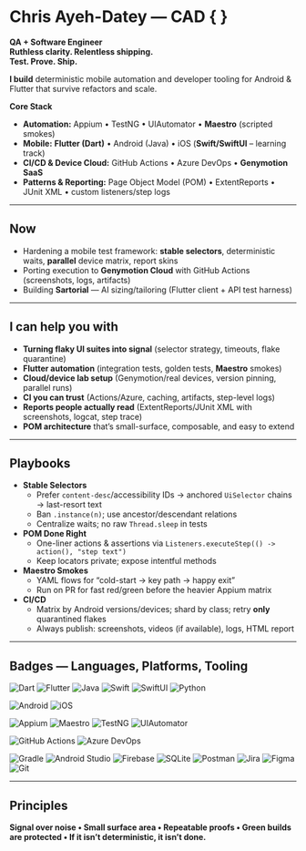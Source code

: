 # Chris Ayeh-Datey — CAD { }
**QA + Software Engineer**  
**Ruthless clarity. Relentless shipping.**  
**Test. Prove. Ship.**

**I build** deterministic mobile automation and developer tooling for Android & Flutter that survive refactors and scale.

**Core Stack**
- **Automation:** Appium • TestNG • UIAutomator • **Maestro** (scripted smokes)
- **Mobile:** **Flutter (Dart)** • Android (Java) • iOS (**Swift/SwiftUI** – learning track)
- **CI/CD & Device Cloud:** GitHub Actions • Azure DevOps • **Genymotion SaaS**
- **Patterns & Reporting:** Page Object Model (POM) • ExtentReports • JUnit XML • custom listeners/step logs

---

## Now
- Hardening a mobile test framework: **stable selectors**, deterministic waits, **parallel** device matrix, report skins
- Porting execution to **Genymotion Cloud** with GitHub Actions (screenshots, logs, artifacts)
- Building **Sartorial** — AI sizing/tailoring (Flutter client + API test harness)

---

## I can help you with
- **Turning flaky UI suites into signal** (selector strategy, timeouts, flake quarantine)
- **Flutter automation** (integration tests, golden tests, **Maestro** smokes)
- **Cloud/device lab setup** (Genymotion/real devices, version pinning, parallel runs)
- **CI you can trust** (Actions/Azure, caching, artifacts, step-level logs)
- **Reports people actually read** (ExtentReports/JUnit XML with screenshots, logcat, step trace)
- **POM architecture** that’s small-surface, composable, and easy to extend

---

## Playbooks
- **Stable Selectors**
  - Prefer `content-desc`/accessibility IDs → anchored `UiSelector` chains → last-resort text  
  - Ban `.instance(n)`; use ancestor/descendant relations  
  - Centralize waits; no raw `Thread.sleep` in tests
- **POM Done Right**
  - One-liner actions & assertions via `Listeners.executeStep(() -> action(), "step text")`  
  - Keep locators private; expose intentful methods
- **Maestro Smokes**
  - YAML flows for “cold-start → key path → happy exit”  
  - Run on PR for fast red/green before the heavier Appium matrix
- **CI/CD**
  - Matrix by Android versions/devices; shard by class; retry **only** quarantined flakes  
  - Always publish: screenshots, videos (if available), logs, HTML report

---

## Badges — Languages, Platforms, Tooling

<!-- Languages -->
![Dart](https://img.shields.io/badge/Dart-0175C2?logo=dart&logoColor=white&style=flat)
![Flutter](https://img.shields.io/badge/Flutter-02569B?logo=flutter&logoColor=white&style=flat)
![Java](https://img.shields.io/badge/Java-ED8B00?logo=openjdk&logoColor=white&style=flat)
![Swift](https://img.shields.io/badge/Swift-FA7343?logo=swift&logoColor=white&style=flat)
![SwiftUI](https://img.shields.io/badge/SwiftUI-0D96F6?logo=swift&logoColor=white&style=flat)
![Python](https://img.shields.io/badge/Python-3776AB?logo=python&logoColor=white&style=flat)

<!-- Mobile / OS -->
![Android](https://img.shields.io/badge/Android-3DDC84?logo=android&logoColor=white&style=flat)
![iOS](https://img.shields.io/badge/iOS-000000?logo=apple&logoColor=white&style=flat)

<!-- Automation / Testing -->
![Appium](https://img.shields.io/badge/Appium-9B59B6?logo=appium&logoColor=white&style=flat)
![Maestro](https://img.shields.io/badge/Maestro-000000?style=flat)
![TestNG](https://img.shields.io/badge/TestNG-FF8C00?style=flat)
![UIAutomator](https://img.shields.io/badge/UIAutomator-0B0F14?style=flat)

<!-- CI/CD -->
![GitHub Actions](https://img.shields.io/badge/GitHub%20Actions-2088FF?logo=githubactions&logoColor=white&style=flat)
![Azure DevOps](https://img.shields.io/badge/Azure%20DevOps-0078D7?logo=azuredevops&logoColor=white&style=flat)

<!-- Build & Tools -->
![Gradle](https://img.shields.io/badge/Gradle-02303A?logo=gradle&logoColor=white&style=flat)
![Android Studio](https://img.shields.io/badge/Android%20Studio-3DDC84?logo=androidstudio&logoColor=white&style=flat)
![Firebase](https://img.shields.io/badge/Firebase-FFCA28?logo=firebase&logoColor=000&style=flat)
![SQLite](https://img.shields.io/badge/SQLite-003B57?logo=sqlite&logoColor=white&style=flat)
![Postman](https://img.shields.io/badge/Postman-FF6C37?logo=postman&logoColor=white&style=flat)
![Jira](https://img.shields.io/badge/Jira-0052CC?logo=jira&logoColor=white&style=flat)
![Figma](https://img.shields.io/badge/Figma-F24E1E?logo=figma&logoColor=white&style=flat)
![Git](https://img.shields.io/badge/Git-F05032?logo=git&logoColor=white&style=flat)


---

## Principles
**Signal over noise • Small surface area • Repeatable proofs • Green builds are protected • If it isn’t deterministic, it isn’t done.**
